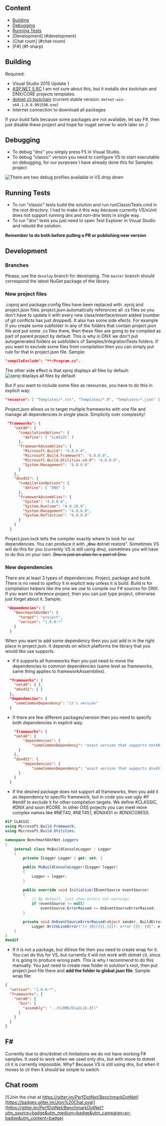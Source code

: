 ## Content

* [Building](#building)
* [Debugging](#debugging)
* [Running Tests](#running-tests)
* [Development] (#development)
* [Chat room] (#chat-room)
* [F#] (#f-sharp)

## Building

Required:
* Visual Studio 2015 Update 1
* [ASP.NET 5 RC](https://go.microsoft.com/fwlink/?LinkId=627627) I am not sure about this, but it installs dnx toolchain and DNX/CORE projects templates.
* [dotnet cli toolchain](http://dotnet.github.io/getting-started/) (current stable version: `dotnet-win-x64.1.0.0.001598.exe`)
* Internet connection to download all packages

If your build fails because some packages are not available, let say F#, then just disable these project and hope for nuget server to work later on ;)

## Debugging

* To debug "dnx" you simply press F5 in Visual Studio.
* To debug "classic" version you need to configure VS to start executable on debugging, for our purposes I have already done this for Samples project

![There are two debug profiles available in VS drop down](/documentation/images/debugProfiles.png?raw=true "Debug profiles")

## Running Tests

* To run "classic" tests build the solution and run runClassicTests.cmd in the root directory. I had to make it this way because currently VS/xUnit does not support running dnx and non-dnx tests in single way.
* To run "dnx" tests you just need to open Test Explorer in Visual Studio and rebuild the solution.

**Remember to do both before pulling a PR or publishing new version**

## Development


### Branches
Please, use the `develop` branch for developing. The `master` branch should correspond the latest NuGet package of the library.

### New project files

.csproj and package.config files have been replaced with .xproj and project.json files. project.json automatically references all .cs files so you don’t have to update it with every new class/interface/enum added (number of git conflicts has just dropped).
It also has some side efects. For example if you create some subfolder in any of the folders that contain project.json file and put some .cs files there, then these files are going to be compiled as part of parent project by default. This is why in DNX we don't put autogenerated folders as subfolders of Samples/IntegrationTests folders. If you want to exclude some files from compilation then you can simply put rule for that in project.json file. Sample:
```json
"compileExclude": "**/Program.cs".
```

The other side effect is that xproj displays all files by default:
![xproj displays all files by default](/documentation/images/xprojDisplaysAllFilesByDefault.png?raw=true "xproj displays all files by default")

But if you want to include some files as resources, you have to do this in explicit way: 
```json
"resource": [ "Templates/*.txt", "Templates/*.R", "Templates/*.json" ]
```

 Project.json allows us to target multiple frameworks with one file and manage all dependencies in single place. Simplicity over complexity! 
 
```json
 "frameworks": {
    "net40": {
      "compilationOptions": {
        "define": [ "CLASSIC" ]
      },
      "frameworkAssemblies": {
        "Microsoft.Build": "4.0.0.0",
        "Microsoft.Build.Framework": "4.0.0.0",
        "Microsoft.Build.Utilities.v4.0": "4.0.0.0",
        "System.Management": "4.0.0.0"
      }
    },
    "dnx451": {
      "compilationOptions": {
        "define": [ "DNX" ]
      },
      "frameworkAssemblies": {
        "System": "4.0.0.0",
        "System.Runtime": "4.0.10.0",
        "System.Management": "4.0.0.0",
        "System.Reflection": "4.0.0.0"
      }
    }
  }
```
 Project.json.lock tells the compiler exactly where to look for our dependencies. You can produce it with „~~dnu~~ dotnet restore”. Sometimes VS will do this for you (currently VS is still using dnu), sometimes you will have to do this on your own. <del>Dnu is just an alias for a part of Dnx.</del>
 
### New dependencies

 There are at least 3 types of dependencies. Project, package and build. There is no need to speficy it in explicit way unless it is build. Build is for compilation helpers like the one we use to compile our F# sources for DNX. If you want to reference project, then you can just type project, otherwise just forget about it. Sample:
```json
 "dependencies": {
    "BenchmarkDotNet": {
      "target": "project",
      "version": "1.0.0-*"
    }
  }
```
 When you want to add some dependency then you just add in in the right place in project.json. It depends on which platforms the library that you would like use  supports.
* If it supports all frameworks then you just need to move the dependencies to common dependencies (same level as frameworks, same thing applies to frameworkAssemblies).
```json
  "frameworks": {
    "net40": { },
    "dnx451": { }
  },
  "dependencies": {
	"someCommonDependency": "it's version"
  }
```
* If there are few different packages/version then you need to specify both dependencies in explicit way:
```json
    "frameworks": {
	"net40": { 
		"dependencies": {
			"someCommonDependency": "exact version that supports net40"
	  }
    },
    "dnx451": { 
		"dependencies": {
			"someCommonDependency": "exact version that supports dnx451"
	  }
    }
  }
```
* If the desired package does not support all frameworks, then you add it as dependency to specific framework, but in code you use ugly #if #endif to exclude it for other compilation targets. We define #CLASSIC, #DNX and soon #CORE. In other OSS projects you can meet more complex names like #NET40, #NET451, #DNX451 or #DNXCORE50. 

```cs
#if CLASSIC
using Microsoft.Build.Framework;
using Microsoft.Build.Utilities;

namespace BenchmarkDotNet.Loggers
{
    internal class MsBuildConsoleLogger : Logger
    {
        private ILogger Logger { get; set; }

        public MsBuildConsoleLogger(ILogger logger)
        {
            Logger = logger;
        }

        public override void Initialize(IEventSource eventSource)
        {
            // By default, just show errors not warnings
            if (eventSource != null)
                eventSource.ErrorRaised += OnEventSourceErrorRaised;
        }

        private void OnEventSourceErrorRaised(object sender, BuildErrorEventArgs e) =>
            Logger.WriteLineError("// {0}({1},{2}): error {3}: {4}", e.File, e.LineNumber, e.ColumnNumber, e.Code, e.Message);
    }
}
#endif
```

* If it is not a package, but dll/exe file then you need to create wrap for it. You can do this for VS, but currently it will not work with dotnet cli, since it is going to produce wrong path. This is why I recommend to do this manually. You just need to create new folder in solution's root, then put project.json file there and **add the folder to global.json file**. Sample wrap file:
```json
{
  "version": "1.0.0-*",
  "frameworks": {
    "net40": {
      "bin": {
        "assembly": "../CLRMD/Dia2Lib.dll"
      }
    }
  }
}
```

## F# #

Currently due to dnx/dotnet cli limitations we do not have working F# samples. It used to work when we used only dnx, but with move to dotnet cli it is currently impossible. Why? Because VS is still using dnx, but when it moves to cli then it should be simple to switch.

## Chat room
[![Join the chat at https://gitter.im/PerfDotNet/BenchmarkDotNet](https://badges.gitter.im/Join%20Chat.svg)](https://gitter.im/PerfDotNet/BenchmarkDotNet?utm_source=badge&utm_medium=badge&utm_campaign=pr-badge&utm_content=badge)